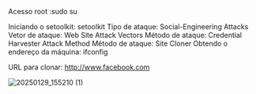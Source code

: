 Acesso root :sudo su


Iniciando o setoolkit: setoolkit
Tipo de ataque: Social-Engineering Attacks
Vetor de ataque: Web Site Attack Vectors
Método de ataque: Credential Harvester Attack Method 
Método de ataque: Site Cloner
Obtendo o endereço da máquina: ifconfig

URL para clonar: http://www.facebook.com

![20250129_155210 (1)](https://github.com/user-attachments/assets/81f272e0-2ca4-480f-9802-15ec79ed4ea2)

